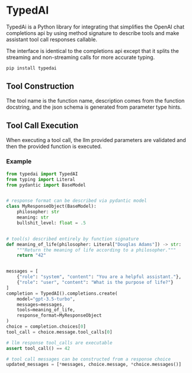 # TypedAI

TypedAi is a Python library for integrating that simplifies the OpenAI chat completions api by using method signature to 
describe tools and make assistant tool call responses callable.

The interface is identical to the completions api except that it splits the streaming and non-streaming calls for
more accurate typing.

```pip install typedai```

## Tool Construction
The tool name is the function name, description comes from the function docstring, and the json schema is generated from 
parameter type hints.

## Tool Call Execution

When executing a tool call, the llm provided parameters are validated and then the provided function 
is executed. 

### Example

```python
from typedai import TypedAI
from typing import Literal
from pydantic import BaseModel


# response format can be described via pydantic model
class MyResponseObject(BaseModel):
    philosopher: str
    meaning: str
    bullshit_level: float = .5


# tool(s) described entirely by function signature
def meaning_of_life(philosopher: Literal["Douglas Adams"]) -> str:
    """Return the meaning of life according to a philosopher."""
    return "42"


messages = [
    {"role": "system", "content": "You are a helpful assistant."},
    {"role": "user", "content": "What is the purpose of life?"}
]
completion = TypedAI().completions.create(
    model="gpt-3.5-turbo",
    messages=messages,
    tools=meaning_of_life,
    response_format=MyResponseObject
)
choice = completion.choices[0]
tool_call = choice.message.tool_calls[0]

# llm response tool_calls are executable
assert tool_call() == 42

# tool call messages can be constructed from a response choice
updated_messages = [*messages, choice.message, *choice.messages()]
```


